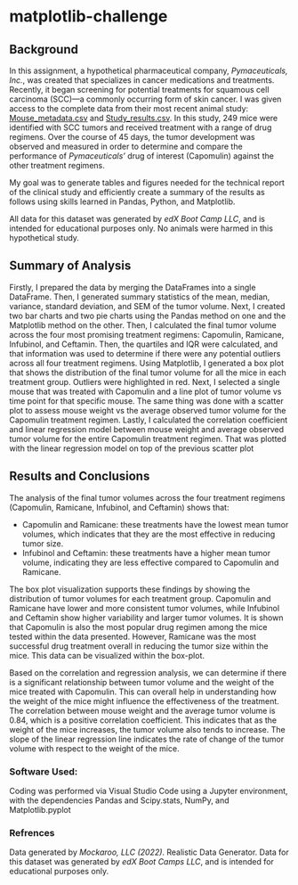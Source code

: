 # **matplotlib-challenge**

## Background 
In this assignment, a hypothetical pharmaceutical company, _Pymaceuticals, Inc._, was created that specializes in cancer medications and treatments. Recently, it began screening for potential treatments for squamous cell carcinoma (SCC)—a commonly occurring form of skin cancer. I was given access to the complete data from their most recent animal study: [Mouse_metadata.csv](https://github.com/maddieemihle/matplotlib-challenge/blob/main/Pymaceuticals/data/Mouse_metadata.csv) and [Study_results.csv](https://github.com/maddieemihle/matplotlib-challenge/blob/main/Pymaceuticals/data/Study_results.csv). In this study, 249 mice were identified with SCC tumors and received treatment with a range of drug regimens. Over the course of 45 days, the tumor development was observed and measured in order to determine and compare the performance of _Pymaceuticals’_ drug of interest (Capomulin) against the other treatment regimens. 

My goal was to generate tables and figures needed for the technical report of the clinical study and efficiently create a summary of the results as follows using skills learned in Pandas, Python, and Matplotlib. 

All data for this dataset was generated by _edX Boot Camp LLC_, and is intended for educational purposes only. No animals were harmed in this hypothetical study. 


## Summary of Analysis 

Firstly, I prepared the data by merging the DataFrames into a single DataFrame. Then, I generated summary statistics of the mean, median, variance, standard deviation, and SEM of the tumor volume. Next, I created two bar charts and two pie charts using the Pandas method on one and the Matplotlib method on the other. Then, I calculated the final tumor volume across the four most promising treatment regimens: Capomulin, Ramicane, Infubinol, and Ceftamin. Then, the quartiles and IQR were calculated, and that information was used to determine if there were any potential outliers across all four treatment regimens. Using Matplotlib, I generated a box plot that shows the distribution of the final tumor volume for all the mice in each treatment group. Outliers were highlighted in red. Next, I selected a single mouse that was treated with Capomulin and a line plot of tumor volume vs time point for that specific mouse. The same thing was done with a scatter plot to assess mouse weight vs the average observed tumor volume for the Capomulin treatment regimen. Lastly, I calculated the correlation coefficient and linear regression model between mouse weight and average observed tumor volume for the entire Capomulin treatment regimen. That was plotted with the linear regression model on top of the previous scatter plot

## Results and Conclusions 

The analysis of the final tumor volumes across the four treatment regimens (Capomulin, Ramicane, Infubinol, and Ceftamin) shows that: 

* Capomulin and Ramicane: these treatments have the lowest mean tumor volumes, which indicates that they are the most effective in reducing tumor size.
* Infubinol and Ceftamin: these treatments have a higher mean tumor volume, indicating they are less effective compared to Capomulin and Ramicane.

The box plot visualization supports these findings by showing the distribution of tumor volumes for each treatment group. Capomulin and Ramicane have lower and more consistent tumor volumes, while Infubinol and Ceftamin show higher variability and larger tumor volumes. It is shown that Capomulin is also the most popular drug regimen among the mice tested within the data presented. However, Ramicane was the most successful drug treatment overall in reducing the tumor size within the mice. This data can be visualized within the box-plot. 

Based on the correlation and regression analysis, we can determine if there is a significant relationship between tumor volume and the weight of the mice treated with Capomulin. This can overall help in understanding how the weight of the mice might influence the effectiveness of the treatment. The correlation between mouse weight and the average tumor volume is 0.84, which is a positive correlation coefficient. This indicates that as the weight of the mice increases, the tumor volume also tends to increase. The slope of the linear regression line indicates the rate of change of the tumor volume with respect to the weight of the mice.


### Software Used: 

Coding was performed via Visual Studio Code using a Jupyter environment, with the dependencies Pandas and Scipy.stats, NumPy, and Matplotlib.pyplot 

### Refrences

Data generated by _Mockaroo, LLC (2022)_. Realistic Data Generator. Data for this dataset was generated by _edX Boot Camps LLC_, and is intended for educational purposes only. 

